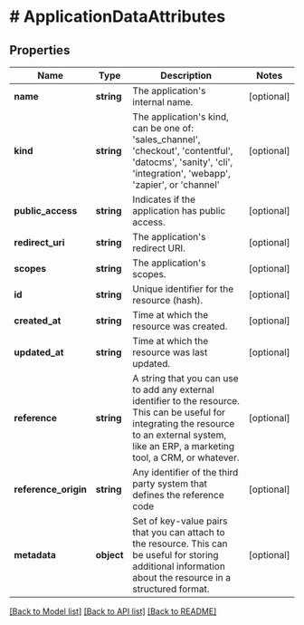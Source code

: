 # # ApplicationDataAttributes

## Properties

Name | Type | Description | Notes
------------ | ------------- | ------------- | -------------
**name** | **string** | The application&#39;s internal name. | [optional]
**kind** | **string** | The application&#39;s kind, can be one of: &#39;sales_channel&#39;, &#39;checkout&#39;, &#39;contentful&#39;, &#39;datocms&#39;, &#39;sanity&#39;, &#39;cli&#39;, &#39;integration&#39;, &#39;webapp&#39;, &#39;zapier&#39;, or &#39;channel&#39; | [optional]
**public_access** | **string** | Indicates if the application has public access. | [optional]
**redirect_uri** | **string** | The application&#39;s redirect URI. | [optional]
**scopes** | **string** | The application&#39;s scopes. | [optional]
**id** | **string** | Unique identifier for the resource (hash). | [optional]
**created_at** | **string** | Time at which the resource was created. | [optional]
**updated_at** | **string** | Time at which the resource was last updated. | [optional]
**reference** | **string** | A string that you can use to add any external identifier to the resource. This can be useful for integrating the resource to an external system, like an ERP, a marketing tool, a CRM, or whatever. | [optional]
**reference_origin** | **string** | Any identifier of the third party system that defines the reference code | [optional]
**metadata** | **object** | Set of key-value pairs that you can attach to the resource. This can be useful for storing additional information about the resource in a structured format. | [optional]

[[Back to Model list]](../../README.md#models) [[Back to API list]](../../README.md#endpoints) [[Back to README]](../../README.md)
